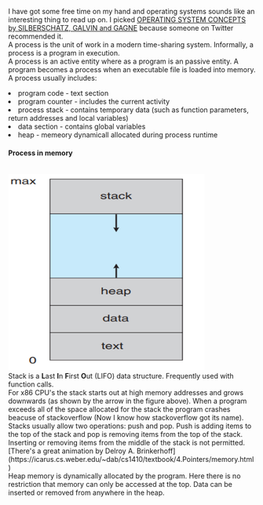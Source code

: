 I have got some free time on my hand and operating systems sounds like an interesting thing to read up on. I picked [OPERATING SYSTEM CONCEPTS by SILBERSCHATZ, GALVIN and GAGNE](https://www.os-book.com/OS9/) because someone on Twitter recommended it.
<br>
A process is the unit of work in a modern time-sharing system. Informally, a process is a program in execution. <br>
A process is an active entity where as a program is an passive entity. A program becomes a process when an executable file is loaded into memory.<br>
A process usually includes: 
<li> program code - text section
<li> program counter  - includes the current activity
<li> process stack - contains temporary data (such as function parameters, return addresses and local variables) </li>
<li> data section - contains global variables
<li> heap - memeory dynamicall allocated during process runtime
<br>

#### Process in memory
  <br>  
<img src="/assets/process_in_memory.PNG" width="400" height="400" /><br>
Stack is a <b>L</b>ast <b>I</b>n <b>F</b>irst <b>O</b>ut (LIFO) data structure. Frequently used with function calls. <br>
For x86 CPU's the stack starts out at high memory addresses and grows downwards (as shown by the arrow in the figure above). When a program exceeds all of the space allocated for the stack the program crashes beacuse of stackoverflow (Now I know how stackoverflow got its name). <br>
Stacks usually allow two operations: push and pop. Push is adding items to the top of the stack and pop is removing items from the top of the stack. Inserting or removing items from the middle of the stack is not permitted. <br>
[There's a great animation by Delroy A. Brinkerhoff](https://icarus.cs.weber.edu/~dab/cs1410/textbook/4.Pointers/memory.html) <br>
Heap memory is dynamically allocated by the program. Here there is no restriction that memory can only be accessed at the top. Data can be inserted or removed from anywhere in the heap.
